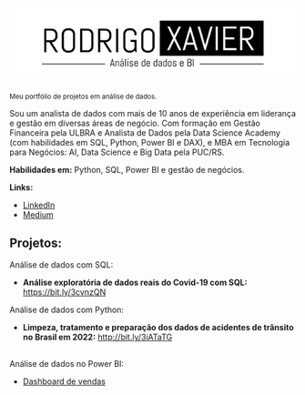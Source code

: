 ![](logo2.png)

<sub>Meu portfólio de projetos em análise de dados.</sub>

Sou um analista de dados com mais de 10 anos de experiência em liderança e gestão em diversas áreas de negócio. Com formação em Gestão Financeira pela ULBRA e Analista de Dados pela Data Science Academy (com habilidades em SQL, Python, Power BI e DAX), e MBA em Tecnologia para Negócios: AI, Data Science e Big Data pela PUC/RS.

**Habilidades em:** Python, SQL, Power BI e gestão de negócios.

**Links:**
* [LinkedIn](https://www.linkedin.com/in/rodrigo-xavier-dos-santos-75174110a/)
* [Medium](https://medium.com/@rodrigo.analise.dados)



## Projetos:
Análise de dados com SQL:

* **Análise exploratória de dados reais do Covid-19 com SQL:** https://bit.ly/3cvnzQN

Análise de dados com Python:

* **Limpeza, tratamento e preparação dos dados de acidentes de trânsito no Brasil em 2022:** http://bit.ly/3iATaTG

##

Análise de dados no Power BI:
* [Dashboard de vendas](https://app.powerbi.com/view?r=eyJrIjoiOTVjNjc1YTAtNWRkOS00ZTVkLWI5NzktM2VhODFlOGRhZGJkIiwidCI6ImUxMzc4OGViLTFkM2ItNDhkMi1iMTlmLTdmZTIyNjJhNjAyMyJ9)
##

